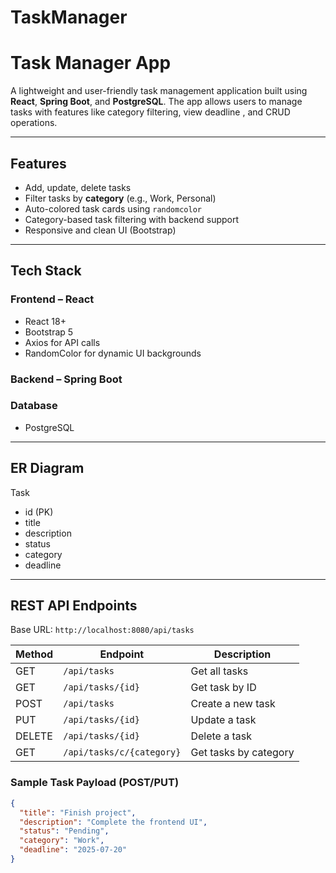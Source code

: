 # TaskManager
# Task Manager App

A lightweight and user-friendly task management application built using **React**, **Spring Boot**, and **PostgreSQL**. The app allows users to manage tasks with features like category filtering, view deadline , and CRUD operations.

---

## Features

- Add, update, delete tasks
- Filter tasks by **category** (e.g., Work, Personal)
- Auto-colored task cards using `randomcolor`
- Category-based task filtering with backend support
- Responsive and clean UI (Bootstrap)

---

##  Tech Stack

###  Frontend – React

- React 18+
- Bootstrap 5
- Axios for API calls
- RandomColor for dynamic UI backgrounds

###  Backend – Spring Boot



###  Database

- PostgreSQL  
  

---

##  ER Diagram
 Task

- id (PK) 
- title
-  description 
- status 
- category 
- deadline 


---

## REST API Endpoints

Base URL: `http://localhost:8080/api/tasks`

| Method | Endpoint                         | Description                     |
|--------|----------------------------------|---------------------------------|
| GET    | `/api/tasks`                     | Get all tasks                   |
| GET    | `/api/tasks/{id}`                | Get task by ID                  |
| POST   | `/api/tasks`                     | Create a new task               |
| PUT    | `/api/tasks/{id}`                | Update a task                   |
| DELETE | `/api/tasks/{id}`                | Delete a task                   |
| GET    | `/api/tasks/c/{category}` | Get tasks by category           |

### Sample Task Payload (POST/PUT)
```json
{
  "title": "Finish project",
  "description": "Complete the frontend UI",
  "status": "Pending",
  "category": "Work",
  "deadline": "2025-07-20"
}

